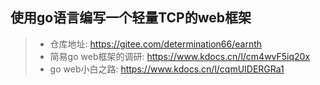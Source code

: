 ## 使用go语言编写一个轻量TCP的web框架
> - 仓库地址: https://gitee.com/determination66/earnth
> - 简易go web框架的调研: https://www.kdocs.cn/l/cm4wvF5iq20x
> - go web小白之路: https://www.kdocs.cn/l/cqmUIDERGRa1

